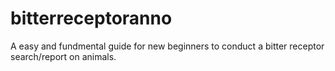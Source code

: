 # bitterreceptoranno
A easy and fundmental guide for new beginners to conduct a bitter receptor search/report on animals.
